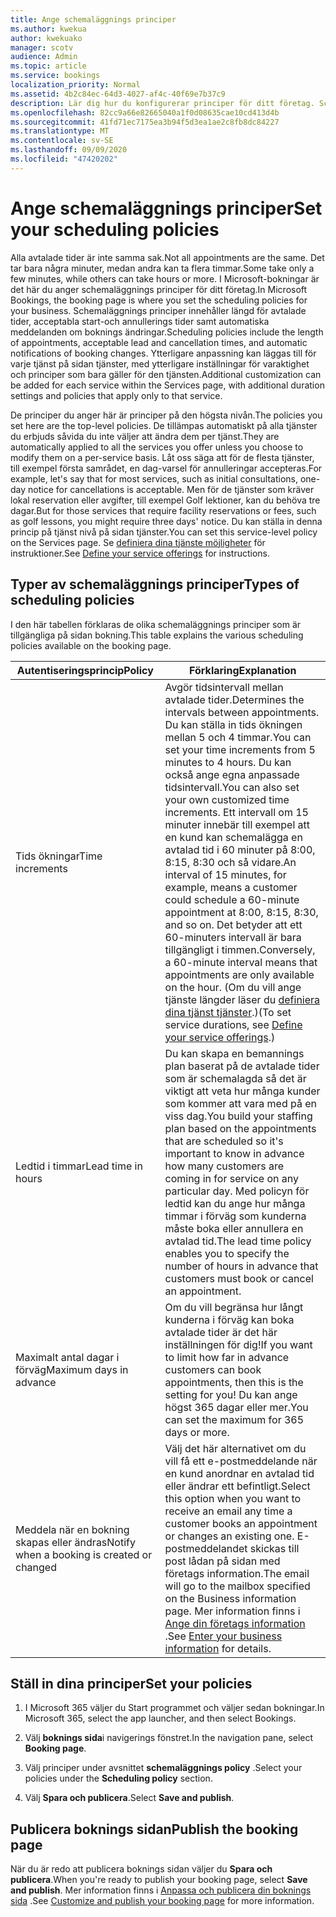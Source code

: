```yaml
---
title: Ange schemaläggnings principer
ms.author: kwekua
author: kwekuako
manager: scotv
audience: Admin
ms.topic: article
ms.service: bookings
localization_priority: Normal
ms.assetid: 4b2c84ec-64d3-4027-af4c-40f69e7b37c9
description: Lär dig hur du konfigurerar principer för ditt företag. Schemaläggnings principer inkluderar avtalade tiders längd samt acceptabla lead-och Annulleringsdatum.
ms.openlocfilehash: 82cc9a66e82665040a1f0d08635cae10cd413d4b
ms.sourcegitcommit: 41fd71ec7175ea3b94f5d3ea1ae2c8fb8dc84227
ms.translationtype: MT
ms.contentlocale: sv-SE
ms.lasthandoff: 09/09/2020
ms.locfileid: "47420202"
---
```

# <a name="set-your-scheduling-policies"></a><span data-ttu-id="9f221-104">Ange schemaläggnings principer</span><span class="sxs-lookup"><span data-stu-id="9f221-104">Set your scheduling policies</span></span>

<span data-ttu-id="9f221-105">Alla avtalade tider är inte samma sak.</span><span class="sxs-lookup"><span data-stu-id="9f221-105">Not all appointments are the same.</span></span> <span data-ttu-id="9f221-106">Det tar bara några minuter, medan andra kan ta flera timmar.</span><span class="sxs-lookup"><span data-stu-id="9f221-106">Some take only a few minutes, while others can take hours or more.</span></span> <span data-ttu-id="9f221-107">I Microsoft-bokningar är det här du anger schemaläggnings principer för ditt företag.</span><span class="sxs-lookup"><span data-stu-id="9f221-107">In Microsoft Bookings, the booking page is where you set the scheduling policies for your business.</span></span> <span data-ttu-id="9f221-108">Schemaläggnings principer innehåller längd för avtalade tider, acceptabla start-och annullerings tider samt automatiska meddelanden om boknings ändringar.</span><span class="sxs-lookup"><span data-stu-id="9f221-108">Scheduling policies include the length of appointments, acceptable lead and cancellation times, and automatic notifications of booking changes.</span></span> <span data-ttu-id="9f221-109">Ytterligare anpassning kan läggas till för varje tjänst på sidan tjänster, med ytterligare inställningar för varaktighet och principer som bara gäller för den tjänsten.</span><span class="sxs-lookup"><span data-stu-id="9f221-109">Additional customization can be added for each service within the Services page, with additional duration settings and policies that apply only to that service.</span></span>

<span data-ttu-id="9f221-110">De principer du anger här är principer på den högsta nivån.</span><span class="sxs-lookup"><span data-stu-id="9f221-110">The policies you set here are the top-level policies.</span></span> <span data-ttu-id="9f221-111">De tillämpas automatiskt på alla tjänster du erbjuds såvida du inte väljer att ändra dem per tjänst.</span><span class="sxs-lookup"><span data-stu-id="9f221-111">They are automatically applied to all the services you offer unless you choose to modify them on a per-service basis.</span></span> <span data-ttu-id="9f221-112">Låt oss säga att för de flesta tjänster, till exempel första samrådet, en dag-varsel för annulleringar accepteras.</span><span class="sxs-lookup"><span data-stu-id="9f221-112">For example, let's say that for most services, such as initial consultations, one-day notice for cancellations is acceptable.</span></span> <span data-ttu-id="9f221-113">Men för de tjänster som kräver lokal reservation eller avgifter, till exempel Golf lektioner, kan du behöva tre dagar.</span><span class="sxs-lookup"><span data-stu-id="9f221-113">But for those services that require facility reservations or fees, such as golf lessons, you might require three days' notice.</span></span> <span data-ttu-id="9f221-114">Du kan ställa in denna princip på tjänst nivå på sidan tjänster.</span><span class="sxs-lookup"><span data-stu-id="9f221-114">You can set this service-level policy on the Services page.</span></span> <span data-ttu-id="9f221-115">Se [definiera dina tjänste möjligheter](define-service-offerings.md) för instruktioner.</span><span class="sxs-lookup"><span data-stu-id="9f221-115">See [Define your service offerings](define-service-offerings.md) for instructions.</span></span>

## <a name="types-of-scheduling-policies"></a><span data-ttu-id="9f221-116">Typer av schemaläggnings principer</span><span class="sxs-lookup"><span data-stu-id="9f221-116">Types of scheduling policies</span></span>

<span data-ttu-id="9f221-117">I den här tabellen förklaras de olika schemaläggnings principer som är tillgängliga på sidan bokning.</span><span class="sxs-lookup"><span data-stu-id="9f221-117">This table explains the various scheduling policies available on the booking page.</span></span>

| <span data-ttu-id="9f221-118">Autentiseringsprincip</span><span class="sxs-lookup"><span data-stu-id="9f221-118">Policy</span></span> | <span data-ttu-id="9f221-119">Förklaring</span><span class="sxs-lookup"><span data-stu-id="9f221-119">Explanation</span></span> |
|---|---|
| <span data-ttu-id="9f221-120">Tids ökningar</span><span class="sxs-lookup"><span data-stu-id="9f221-120">Time increments</span></span> | <span data-ttu-id="9f221-121">Avgör tidsintervall mellan avtalade tider.</span><span class="sxs-lookup"><span data-stu-id="9f221-121">Determines the intervals between appointments.</span></span> <span data-ttu-id="9f221-122">Du kan ställa in tids ökningen mellan 5 och 4 timmar.</span><span class="sxs-lookup"><span data-stu-id="9f221-122">You can set your time increments from 5 minutes to 4 hours.</span></span> <span data-ttu-id="9f221-123">Du kan också ange egna anpassade tidsintervall.</span><span class="sxs-lookup"><span data-stu-id="9f221-123">You can also set your own customized time increments.</span></span> <span data-ttu-id="9f221-124">Ett intervall om 15 minuter innebär till exempel att en kund kan schemalägga en avtalad tid i 60 minuter på 8:00, 8:15, 8:30 och så vidare.</span><span class="sxs-lookup"><span data-stu-id="9f221-124">An interval of 15 minutes, for example, means a customer could schedule a 60-minute appointment at 8:00, 8:15, 8:30, and so on.</span></span> <span data-ttu-id="9f221-125">Det betyder att ett 60-minuters intervall är bara tillgängligt i timmen.</span><span class="sxs-lookup"><span data-stu-id="9f221-125">Conversely, a 60-minute interval means that appointments are only available on the hour.</span></span> <span data-ttu-id="9f221-126">(Om du vill ange tjänste längder läser du [definiera dina tjänst tjänster](define-service-offerings.md).)</span><span class="sxs-lookup"><span data-stu-id="9f221-126">(To set service durations, see [Define your service offerings](define-service-offerings.md).)</span></span> |
| <span data-ttu-id="9f221-127">Ledtid i timmar</span><span class="sxs-lookup"><span data-stu-id="9f221-127">Lead time in hours</span></span> | <span data-ttu-id="9f221-128">Du kan skapa en bemannings plan baserat på de avtalade tider som är schemalagda så det är viktigt att veta hur många kunder som kommer att vara med på en viss dag.</span><span class="sxs-lookup"><span data-stu-id="9f221-128">You build your staffing plan based on the appointments that are scheduled so it's important to know in advance how many customers are coming in for service on any particular day.</span></span> <span data-ttu-id="9f221-129">Med policyn för ledtid kan du ange hur många timmar i förväg som kunderna måste boka eller annullera en avtalad tid.</span><span class="sxs-lookup"><span data-stu-id="9f221-129">The lead time policy enables you to specify the number of hours in advance that customers must book or cancel an appointment.</span></span> |
| <span data-ttu-id="9f221-130">Maximalt antal dagar i förväg</span><span class="sxs-lookup"><span data-stu-id="9f221-130">Maximum days in advance</span></span> | <span data-ttu-id="9f221-131">Om du vill begränsa hur långt kunderna i förväg kan boka avtalade tider är det här inställningen för dig!</span><span class="sxs-lookup"><span data-stu-id="9f221-131">If you want to limit how far in advance customers can book appointments, then this is the setting for you!</span></span> <span data-ttu-id="9f221-132">Du kan ange högst 365 dagar eller mer.</span><span class="sxs-lookup"><span data-stu-id="9f221-132">You can set the maximum for 365 days or more.</span></span> |
| <span data-ttu-id="9f221-133">Meddela när en bokning skapas eller ändras</span><span class="sxs-lookup"><span data-stu-id="9f221-133">Notify when a booking is created or changed</span></span> | <span data-ttu-id="9f221-134">Välj det här alternativet om du vill få ett e-postmeddelande när en kund anordnar en avtalad tid eller ändrar ett befintligt.</span><span class="sxs-lookup"><span data-stu-id="9f221-134">Select this option when you want to receive an email any time a customer books an appointment or changes an existing one.</span></span> <span data-ttu-id="9f221-135">E-postmeddelandet skickas till post lådan på sidan med företags information.</span><span class="sxs-lookup"><span data-stu-id="9f221-135">The email will go to the mailbox specified on the Business information page.</span></span> <span data-ttu-id="9f221-136">Mer information finns i [Ange din företags information](enter-business-information.md) .</span><span class="sxs-lookup"><span data-stu-id="9f221-136">See [Enter your business information](enter-business-information.md) for details.</span></span> |

## <a name="set-your-policies"></a><span data-ttu-id="9f221-137">Ställ in dina principer</span><span class="sxs-lookup"><span data-stu-id="9f221-137">Set your policies</span></span>

1. <span data-ttu-id="9f221-138">I Microsoft 365 väljer du Start programmet och väljer sedan bokningar.</span><span class="sxs-lookup"><span data-stu-id="9f221-138">In Microsoft 365, select the app launcher, and then select Bookings.</span></span>

1. <span data-ttu-id="9f221-139">Välj **boknings sida**i navigerings fönstret.</span><span class="sxs-lookup"><span data-stu-id="9f221-139">In the navigation pane, select **Booking page**.</span></span>

1. <span data-ttu-id="9f221-140">Välj principer under avsnittet **schemaläggnings policy** .</span><span class="sxs-lookup"><span data-stu-id="9f221-140">Select your policies under the **Scheduling policy** section.</span></span>

1. <span data-ttu-id="9f221-141">Välj **Spara och publicera**.</span><span class="sxs-lookup"><span data-stu-id="9f221-141">Select **Save and publish**.</span></span>

## <a name="publish-the-booking-page"></a><span data-ttu-id="9f221-142">Publicera boknings sidan</span><span class="sxs-lookup"><span data-stu-id="9f221-142">Publish the booking page</span></span>

<span data-ttu-id="9f221-143">När du är redo att publicera boknings sidan väljer du **Spara och publicera**.</span><span class="sxs-lookup"><span data-stu-id="9f221-143">When you're ready to publish your booking page, select **Save and publish**.</span></span> <span data-ttu-id="9f221-144">Mer information finns i [Anpassa och publicera din boknings sida](customize-booking-page.md) .</span><span class="sxs-lookup"><span data-stu-id="9f221-144">See [Customize and publish your booking page](customize-booking-page.md) for more information.</span></span>

